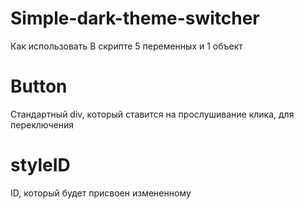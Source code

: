 # Simple-dark-theme-switcher

Как использовать
В скрипте 5 переменных и 1 объект
# Button
Стандартный div, который ставится на прослушивание клика, для переключения
# styleID
ID, который будет присвоен измененному <style/>
# storageItem
Имя для локального хранилища, чтобы сохранять тему, при переходе на другие страницы
# backgroundColor and fontColor
Стандартные цвета фона и текста
# divs
Объект, в котором можно настроить, что необходимо изменить
Принимает любые значения и селекторы, что и CSS
В объекте помимо стандартных backgroundColor и fontColor Вы можете задать любые цвета

# FOR EXAMPLE:
'.container': {
  'background-color': 'red',
  'color': 'green',
  'border': 'yellow 1px solid'
}

Пример выше задаст .container красный фон, зеленный текст и желтый бордер.
